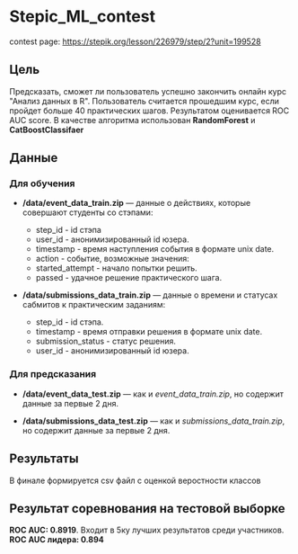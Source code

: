 # Stepic_ML_contest

contest page: https://stepik.org/lesson/226979/step/2?unit=199528

## Цель 
Предсказать, сможет ли пользователь успешно закончить онлайн курс "Анализ данных в R". Пользователь считается прошедшим курс, если пройдет больше 40 практических шагов. Результатом оценивается ROC AUC score. В качестве алгоритма использован **RandomForest** и **CatBoostClassifaer**

## Данные

### Для обучения 
- **/data/event_data_train.zip** — данные о действиях, которые совершают студенты со стэпами:
  - step_id - id стэпа
  - user_id - анонимизированный id юзера.
  - timestamp - время наступления события в формате unix date.
  - action - событие, возможные значения: 
  - started_attempt - начало попытки решить.
  - passed - удачное решение практического шага.

- **/data/submissions_data_train.zip** — данные о времени и статусах сабмитов к практическим заданиям:
  - step_id - id стэпа.
  - timestamp - время отправки решения в формате unix date.
  - submission_status - статус решения.
  - user_id - анонимизированный id юзера.

### Для предсказания
- **/data/event_data_test.zip** — как и *event_data_train.zip*, но содержит данные за первые 2 дня.

- **/data/submissions_data_test.zip** — как и *submissions_data_train.zip*, но содержит данные за первые 2 дня.

## Результаты 
В финале формируется csv файл с оценкой веростности классов

## Результат соревнования на тестовой выборке 
**ROC AUC: 0.8919**. Входит в 5ку лучших результатов среди участников. **ROC AUC лидера: 0.894** 
